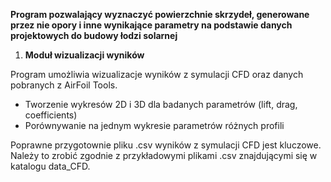 **Program pozwalający wyznaczyć powierzchnie skrzydeł, generowane przez nie opory i inne wynikające parametry na podstawie danych projektowych do budowy łodzi solarnej**

1. **Moduł wizualizacji wyników** 

Program umożliwia wizualizacje wyników z symulacji CFD oraz danych pobranych z AirFoil Tools. 

- Tworzenie wykresów 2D i 3D dla badanych parametrów (lift, drag, coefficients)
- Porównywanie na jednym wykresie parametrów różnych profili

Poprawne przygotownie pliku .csv wyników z symulacji CFD jest kluczowe. Należy to zrobić zgodnie z przykładowymi plikami .csv znajdującymi się w katalogu data_CFD.



